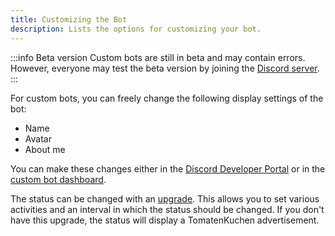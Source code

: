 ```yaml
---
title: Customizing the Bot
description: Lists the options for customizing your bot.
---
```


:::info Beta version
Custom bots are still in beta and may contain errors.
However, everyone may test the beta version by joining the [Discord server](https://tomatenkuchen.com/discord).
:::

For custom bots, you can freely change the following display settings of the bot:

- Name
- Avatar
- About me

You can make these changes either in the [Discord Developer Portal](https://discord.com/developers/applications) or in the [custom bot dashboard](https://tomatenkuchen.com/dashboard/custom).

The status can be changed with an [upgrade](./upgrades). This allows you to set various activities and an interval in which the status should be changed. If you don't have this upgrade, the status will display a TomatenKuchen advertisement.
